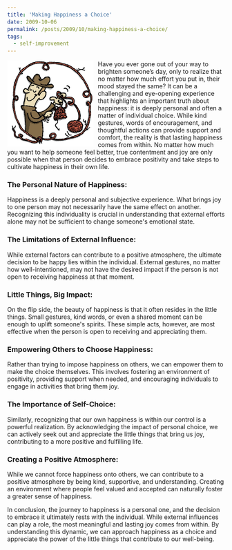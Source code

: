 ```yaml
---
title: 'Making Happiness a Choice'
date: 2009-10-06
permalink: /posts/2009/10/making-happiness-a-choice/
tags:
  - self-improvement
---
```


<img width="200" alt="happiness" src="/images/posts/making-happiness-a-choice.jpg" style="float: left; margin-right: 10px;" /> Have you ever gone out of your way to brighten someone’s day, only to realize that no matter how much effort you put in, their mood stayed the same? It can be a challenging and eye-opening experience that highlights an important truth about happiness: it is deeply personal and often a matter of individual choice. While kind gestures, words of encouragement, and thoughtful actions can provide support and comfort, the reality is that lasting happiness comes from within. No matter how much you want to help someone feel better, true contentment and joy are only possible when that person decides to embrace positivity and take steps to cultivate happiness in their own life.

### The Personal Nature of Happiness:
Happiness is a deeply personal and subjective experience. What brings joy to one person may not necessarily have the same effect on another. Recognizing this individuality is crucial in understanding that external efforts alone may not be sufficient to change someone's emotional state.

### The Limitations of External Influence:
While external factors can contribute to a positive atmosphere, the ultimate decision to be happy lies within the individual. External gestures, no matter how well-intentioned, may not have the desired impact if the person is not open to receiving happiness at that moment.

### Little Things, Big Impact:
On the flip side, the beauty of happiness is that it often resides in the little things. Small gestures, kind words, or even a shared moment can be enough to uplift someone's spirits. These simple acts, however, are most effective when the person is open to receiving and appreciating them.

### Empowering Others to Choose Happiness:
Rather than trying to impose happiness on others, we can empower them to make the choice themselves. This involves fostering an environment of positivity, providing support when needed, and encouraging individuals to engage in activities that bring them joy.

### The Importance of Self-Choice:
Similarly, recognizing that our own happiness is within our control is a powerful realization. By acknowledging the impact of personal choice, we can actively seek out and appreciate the little things that bring us joy, contributing to a more positive and fulfilling life.

### Creating a Positive Atmosphere:
While we cannot force happiness onto others, we can contribute to a positive atmosphere by being kind, supportive, and understanding. Creating an environment where people feel valued and accepted can naturally foster a greater sense of happiness.

In conclusion, the journey to happiness is a personal one, and the decision to embrace it ultimately rests with the individual. While external influences can play a role, the most meaningful and lasting joy comes from within. By understanding this dynamic, we can approach happiness as a choice and appreciate the power of the little things that contribute to our well-being.
